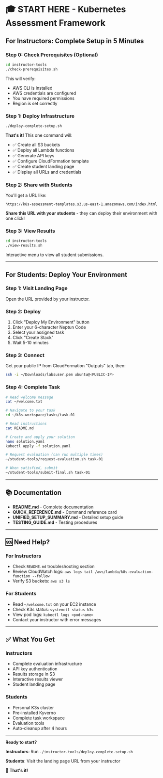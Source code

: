 # 🎓 START HERE - Kubernetes Assessment Framework

## For Instructors: Complete Setup in 5 Minutes

### Step 0: Check Prerequisites (Optional)

```bash
cd instructor-tools
./check-prerequisites.sh
```

This will verify:
- AWS CLI is installed
- AWS credentials are configured
- You have required permissions
- Region is set correctly

### Step 1: Deploy Infrastructure

```bash
./deploy-complete-setup.sh
```

**That's it!** This one command will:
- ✅ Create all S3 buckets
- ✅ Deploy all Lambda functions
- ✅ Generate API keys
- ✅ Configure CloudFormation template
- ✅ Create student landing page
- ✅ Display all URLs and credentials

### Step 2: Share with Students

You'll get a URL like:
```
https://k8s-assessment-templates.s3.us-east-1.amazonaws.com/index.html
```

**Share this URL with your students** - they can deploy their environment with one click!

### Step 3: View Results

```bash
cd instructor-tools
./view-results.sh
```

Interactive menu to view all student submissions.

---

## For Students: Deploy Your Environment

### Step 1: Visit Landing Page

Open the URL provided by your instructor.

### Step 2: Deploy

1. Click "Deploy My Environment" button
2. Enter your 6-character Neptun Code
3. Select your assigned task
4. Click "Create Stack"
5. Wait 5-10 minutes

### Step 3: Connect

Get your public IP from CloudFormation "Outputs" tab, then:

```bash
ssh -i ~/Downloads/labsuser.pem ubuntu@<PUBLIC-IP>
```

### Step 4: Complete Task

```bash
# Read welcome message
cat ~/welcome.txt

# Navigate to your task
cd ~/k8s-workspace/tasks/task-01

# Read instructions
cat README.md

# Create and apply your solution
nano solution.yaml
kubectl apply -f solution.yaml

# Request evaluation (can run multiple times)
~/student-tools/request-evaluation.sh task-01

# When satisfied, submit
~/student-tools/submit-final.sh task-01
```

---

## 📚 Documentation

- **README.md** - Complete documentation
- **QUICK_REFERENCE.md** - Command reference card
- **UNIFIED_SETUP_SUMMARY.md** - Detailed setup guide
- **TESTING_GUIDE.md** - Testing procedures

---

## 🆘 Need Help?

### For Instructors
- Check `README.md` troubleshooting section
- Review CloudWatch logs: `aws logs tail /aws/lambda/k8s-evaluation-function --follow`
- Verify S3 buckets: `aws s3 ls`

### For Students
- Read `~/welcome.txt` on your EC2 instance
- Check K3s status: `systemctl status k3s`
- View pod logs: `kubectl logs <pod-name>`
- Contact your instructor with error messages

---

## ✅ What You Get

### Instructors
- Complete evaluation infrastructure
- API key authentication
- Results storage in S3
- Interactive results viewer
- Student landing page

### Students
- Personal K3s cluster
- Pre-installed Kyverno
- Complete task workspace
- Evaluation tools
- Auto-cleanup after 4 hours

---

**Ready to start?**

**Instructors**: Run `./instructor-tools/deploy-complete-setup.sh`

**Students**: Visit the landing page URL from your instructor

🎉 **That's it!**
